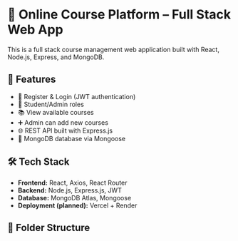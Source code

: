 # 📘 Online Course Platform – Full Stack Web App

This is a full stack course management web application built with React, Node.js, Express, and MongoDB.

## 🚀 Features

- 🔐 Register & Login (JWT authentication)
- 👥 Student/Admin roles
- 📚 View available courses
- ➕ Admin can add new courses
- 🌐 REST API built with Express.js
- 💾 MongoDB database via Mongoose

## 🛠 Tech Stack

- **Frontend:** React, Axios, React Router
- **Backend:** Node.js, Express.js, JWT
- **Database:** MongoDB Atlas, Mongoose
- **Deployment (planned):** Vercel + Render

## 📂 Folder Structure
